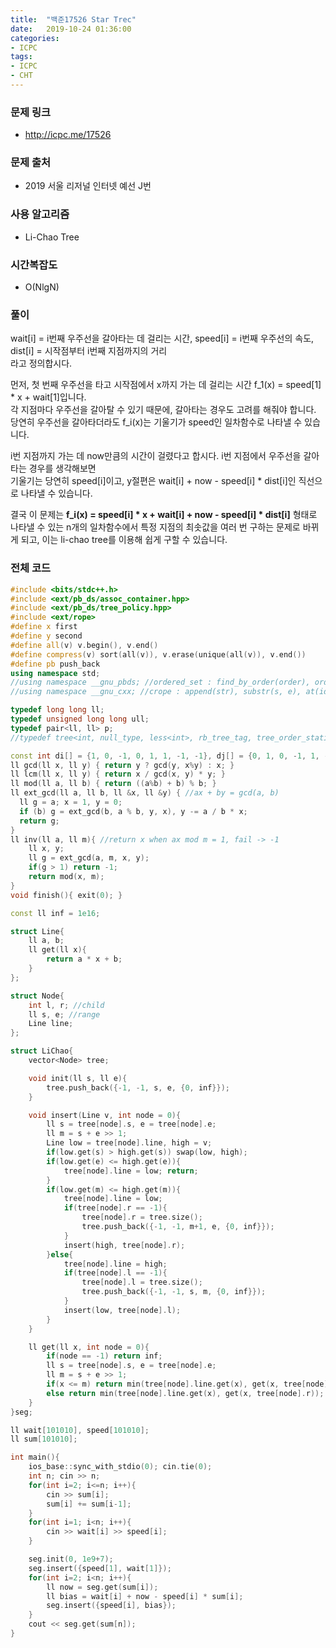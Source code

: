```yaml
---
title:  "백준17526 Star Trec"
date:   2019-10-24 01:36:00
categories:
- ICPC
tags:
- ICPC
- CHT
---
```


### 문제 링크
* http://icpc.me/17526

### 문제 출처
* 2019 서울 리저널 인터넷 예선 J번

### 사용 알고리즘
* Li-Chao Tree

### 시간복잡도
* O(NlgN)

### 풀이
wait[i] = i번째 우주선을 갈아타는 데 걸리는 시간, speed[i] = i번째 우주선의 속도, dist[i] = 시작점부터 i번째 지점까지의 거리<Br>
라고 정의합시다.

먼저, 첫 번째 우주선을 타고 시작점에서 x까지 가는 데 걸리는 시간 f_1(x) = speed[1] * x + wait[1]입니다.<br>
각 지점마다 우주선을 갈아탈 수 있기 때문에, 갈아타는 경우도 고려를 해줘야 합니다.<br>
당연히 우주선을 갈아타더라도 f_i(x)는 기울기가 speed인 일차함수로 나타낼 수 있습니다.

i번 지점까지 가는 데 now만큼의 시간이 걸렸다고 합시다. i번 지점에서 우주선을 갈아타는 경우를 생각해보면<br>
기울기는 당연히 speed[i]이고, y절편은 wait[i] + now - speed[i] * dist[i]인 직선으로 나타낼 수 있습니다.

결국 이 문제는 **f_i(x) = speed[i] * x + wait[i] + now - speed[i] * dist[i]** 형태로 나타낼 수 있는 n개의 일차함수에서 특정 지점의 최솟값을 여러 번 구하는 문제로 바뀌게 되고, 이는 li-chao tree를 이용해 쉽게 구할 수 있습니다.

### 전체 코드
```cpp
#include <bits/stdc++.h>
#include <ext/pb_ds/assoc_container.hpp>
#include <ext/pb_ds/tree_policy.hpp>
#include <ext/rope>
#define x first
#define y second
#define all(v) v.begin(), v.end()
#define compress(v) sort(all(v)), v.erase(unique(all(v)), v.end())
#define pb push_back
using namespace std;
//using namespace __gnu_pbds; //ordered_set : find_by_order(order), order_of_key(key)
//using namespace __gnu_cxx; //crope : append(str), substr(s, e), at(idx)

typedef long long ll;
typedef unsigned long long ull;
typedef pair<ll, ll> p;
//typedef tree<int, null_type, less<int>, rb_tree_tag, tree_order_statistics_node_update> ordered_set;

const int di[] = {1, 0, -1, 0, 1, 1, -1, -1}, dj[] = {0, 1, 0, -1, 1, -1, 1, -1};
ll gcd(ll x, ll y) { return y ? gcd(y, x%y) : x; }
ll lcm(ll x, ll y) { return x / gcd(x, y) * y; }
ll mod(ll a, ll b) { return ((a%b) + b) % b; }
ll ext_gcd(ll a, ll b, ll &x, ll &y) { //ax + by = gcd(a, b)
  ll g = a; x = 1, y = 0;
  if (b) g = ext_gcd(b, a % b, y, x), y -= a / b * x;
  return g;
}
ll inv(ll a, ll m){ //return x when ax mod m = 1, fail -> -1
    ll x, y;
    ll g = ext_gcd(a, m, x, y);
    if(g > 1) return -1;
    return mod(x, m);
}
void finish(){ exit(0); }

const ll inf = 1e16;

struct Line{
    ll a, b;
    ll get(ll x){
        return a * x + b;
    }
};

struct Node{
    int l, r; //child
    ll s, e; //range
    Line line;
};

struct LiChao{
    vector<Node> tree;

    void init(ll s, ll e){
        tree.push_back({-1, -1, s, e, {0, inf}});
    }

    void insert(Line v, int node = 0){
        ll s = tree[node].s, e = tree[node].e;
        ll m = s + e >> 1;
        Line low = tree[node].line, high = v;
        if(low.get(s) > high.get(s)) swap(low, high);
        if(low.get(e) <= high.get(e)){
            tree[node].line = low; return;
        }
        if(low.get(m) <= high.get(m)){
            tree[node].line = low;
            if(tree[node].r == -1){
                tree[node].r = tree.size();
                tree.push_back({-1, -1, m+1, e, {0, inf}});
            }
            insert(high, tree[node].r);
        }else{
            tree[node].line = high;
            if(tree[node].l == -1){
                tree[node].l = tree.size();
                tree.push_back({-1, -1, s, m, {0, inf}});
            }
            insert(low, tree[node].l);
        }
    }

    ll get(ll x, int node = 0){
        if(node == -1) return inf;
        ll s = tree[node].s, e = tree[node].e;
        ll m = s + e >> 1;
        if(x <= m) return min(tree[node].line.get(x), get(x, tree[node].l));
        else return min(tree[node].line.get(x), get(x, tree[node].r));
    }
}seg;

ll wait[101010], speed[101010];
ll sum[101010];

int main(){
    ios_base::sync_with_stdio(0); cin.tie(0);
    int n; cin >> n;
    for(int i=2; i<=n; i++){
        cin >> sum[i];
        sum[i] += sum[i-1];
    }
    for(int i=1; i<n; i++){
        cin >> wait[i] >> speed[i];
    }

    seg.init(0, 1e9+7);
    seg.insert({speed[1], wait[1]});
    for(int i=2; i<n; i++){
        ll now = seg.get(sum[i]);
        ll bias = wait[i] + now - speed[i] * sum[i];
        seg.insert({speed[i], bias});
    }
    cout << seg.get(sum[n]);
}
```
